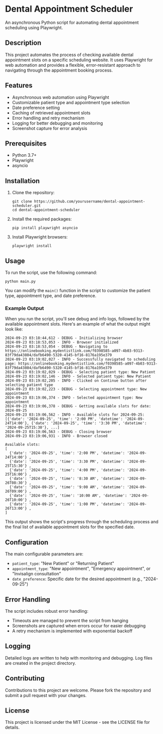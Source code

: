 # Dental Appointment Scheduler

An asynchronous Python script for automating dental appointment scheduling using Playwright.

## Description

This project automates the process of checking available dental appointment slots on a specific scheduling website. It uses Playwright for web automation and provides a flexible, error-resistant approach to navigating through the appointment booking process.

## Features

- Asynchronous web automation using Playwright
- Customizable patient type and appointment type selection
- Date preference setting
- Caching of retrieved appointment slots
- Error handling and retry mechanism
- Logging for better debugging and monitoring
- Screenshot capture for error analysis

## Prerequisites

- Python 3.7+
- Playwright
- asyncio

## Installation

1. Clone the repository:
   ```
   git clone https://github.com/yourusername/dental-appointment-scheduler.git
   cd dental-appointment-scheduler
   ```

2. Install the required packages:
   ```
   pip install playwright asyncio
   ```

3. Install Playwright browsers:
   ```
   playwright install
   ```

## Usage

To run the script, use the following command:

```
python main.py
```

You can modify the `main()` function in the script to customize the patient type, appointment type, and date preference.


### Example Output

When you run the script, you'll see debug and info logs, followed by the available appointment slots. Here's an example of what the output might look like:

```
2024-09-23 03:18:44,612 - DEBUG - Initializing browser
2024-09-23 03:18:53,053 - INFO - Browser initialized
2024-09-23 03:18:53,054 - DEBUG - Navigating to https://onlinebooking.mydentistlink.com/f0398585-a097-4b03-9313-83f79da43804/dafb6490-5320-4145-bf16-8176a195e379
2024-09-23 03:19:02,027 - INFO - Successfully navigated to scheduling page: https://onlinebooking.mydentistlink.com/f0398585-a097-4b03-9313-83f79da43804/dafb6490-5320-4145-bf16-8176a195e379
2024-09-23 03:19:02,029 - DEBUG - Selecting patient type: New Patient
2024-09-23 03:19:02,146 - INFO - Selected patient type: New Patient
2024-09-23 03:19:02,205 - INFO - Clicked on Continue button after selecting patient type
2024-09-23 03:19:02,223 - DEBUG - Selecting appointment type: New appointment
2024-09-23 03:19:06,374 - INFO - Selected appointment type: New appointment
2024-09-23 03:19:06,378 - DEBUG - Getting available slots for date: 2024-09-25
2024-09-23 03:19:06,562 - INFO - Available slots for 2024-09-25: [{'date': '2024-09-25', 'time': '2:00 PM', 'datetime': '2024-09-24T14:00'}, {'date': '2024-09-25', 'time': '3:30 PM', 'datetime': '2024-09-25T15:30'}, ...]
2024-09-23 03:19:06,563 - DEBUG - Closing browser
2024-09-23 03:19:06,931 - INFO - Browser closed

Available slots:
[
  {'date': '2024-09-25', 'time': '2:00 PM', 'datetime': '2024-09-24T14:00'} ,
  {'date': '2024-09-25', 'time': '3:30 PM', 'datetime': '2024-09-25T15:30'} ,
  {'date': '2024-09-25', 'time': '4:00 PM', 'datetime': '2024-09-25T16:00'} ,
  {'date': '2024-09-25', 'time': '8:30 AM', 'datetime': '2024-09-26T08:30'} ,
  {'date': '2024-09-25', 'time': '9:00 AM', 'datetime': '2024-09-26T09:00'} ,
  {'date': '2024-09-25', 'time': '10:00 AM', 'datetime': '2024-09-26T10:00'} ,
  {'date': '2024-09-25', 'time': '1:00 PM', 'datetime': '2024-09-26T13:00'} ,
]
```

This output shows the script's progress through the scheduling process and the final list of available appointment slots for the specified date.


## Configuration

The main configurable parameters are:
- `patient_type`: "New Patient" or "Returning Patient"
- `appointment_type`: "New appointment", "Emergency appointment", or "Invisalign consultation"
- `date_preference`: Specific date for the desired appointment (e.g., "2024-09-25")

## Error Handling

The script includes robust error handling:
- Timeouts are managed to prevent the script from hanging
- Screenshots are captured when errors occur for easier debugging
- A retry mechanism is implemented with exponential backoff

## Logging

Detailed logs are written to help with monitoring and debugging. Log files are created in the project directory.

## Contributing

Contributions to this project are welcome. Please fork the repository and submit a pull request with your changes.

## License

This project is licensed under the MIT License - see the LICENSE file for details.



